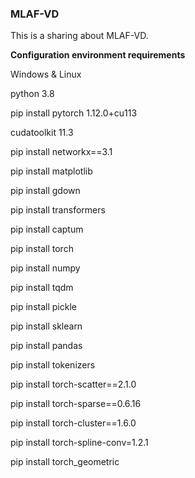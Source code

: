 ### **MLAF-VD**

This is a sharing about MLAF-VD.

**Configuration environment requirements**

Windows & Linux

python 3.8

pip install pytorch 1.12.0+cu113

cudatoolkit 11.3

pip install networkx==3.1

pip install matplotlib

pip install gdown

pip install transformers

pip install captum

pip install torch

pip install numpy

pip install tqdm

pip install pickle

pip install sklearn

pip install pandas

pip install tokenizers

pip install torch-scatter==2.1.0

pip install torch-sparse==0.6.16

pip install torch-cluster==1.6.0

pip install torch-spline-conv=1.2.1

pip install torch_geometric